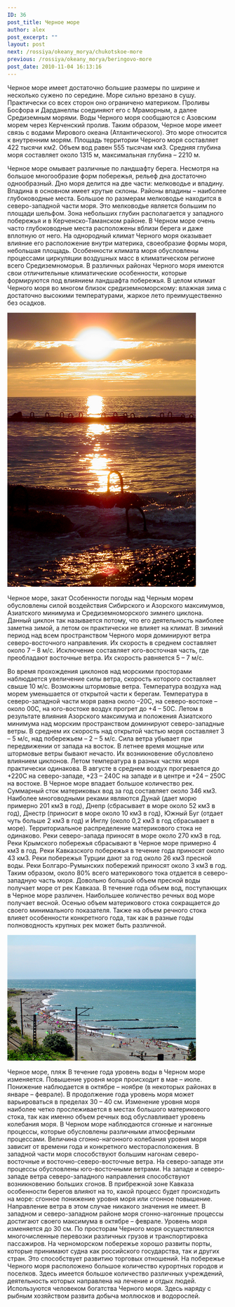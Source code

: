 ```yaml
---
ID: 36
post_title: Черное море
author: alex
post_excerpt: ""
layout: post
next: /rossiya/okeany_morya/chukotskoe-more
previous: /rossiya/okeany_morya/beringovo-more
post_date: 2010-11-04 16:13:16
---
```


   Черное море имеет достаточно большие размеры по ширине и несколько сужено по середине. Море сильно врезано в сушу. Практически со всех сторон оно ограничено материком. Проливы Босфора и Дарданеллы соединяют его с Мраморным, а далее Средиземным морями. Воды Черного моря сообщаются с Азовским морем через Керченский пролив. Таким образом, Черное море имеет связь с водами Мирового океана (Атлантического). Это море относится к внутренним морям. Площадь территории Черного моря составляет 422 тысячи км2. Объем вод равен 555 тысячам км3. Средняя глубина моря составляет около 1315 м, максимальная глубина – 2210 м.
  
Черное море омывает различные по ландшафту берега. Несмотря на большое многообразие форм побережья, рельеф дна достаточно однообразный. Дно моря делится на две части: мелководье и впадину. Впадина в основном имеет крутые склоны. Районы впадины – наиболее глубоководные места. Большое по размерам мелководье находится в северо-западной части моря. Это мелководье является большим по площади шельфом. Зона небольших глубин располагается у западного побережья и в Керченско-Таманском районе. В Черном море очень часто глубоководные места расположены вблизи берега и даже вплотную от него. 
На однородный климат Черного моря оказывает влияние его расположение внутри материка, своеобразие формы моря, небольшая площадь. Особенности климата моря обусловлены процессами циркуляции воздушных масс в климатическом регионе всего Средиземноморья. В различных районах Черного моря имеются свои отличительные климатические особенности, которые формируются под влиянием ландшафта побережья. В целом климат Черного моря во многом близок средиземноморскому: влажная зима с достаточно высокими температурами, жаркое лето преимущественно без осадков.


![](/img/text/vodn_resursi/morya/uzhnie_morya/chernoe/2.jpg)

Черное море, закат 
Особенности погоды над Черным морем обусловлены силой воздействия Сибирского и Азорского максимумов, Азиатского минимума и Средиземноморского зимнего циклона. Данный циклон так называется потому, что его деятельность наиболее заметна зимой, а летом он практически не влияет на климат. В зимний период над всем пространством Черного моря доминируют ветра северо-восточного направления. Их скорость в среднем составляет около 7 – 8 м/с. Исключение составляет юго-восточная часть, где преобладают восточные ветра. Их скорость равняется 5 – 7 м/с. 
  
Во время прохождения циклонов над морскими просторами наблюдается увеличение силы ветра, скорость которого составляет свыше 10 м/с. Возможны штормовые ветра. Температура воздуха над морем уменьшается от открытой части к берегам. Температура в северо-западной части моря равна около –20С, на северо-востоке – около 00С, на юго-востоке воздух прогрет до +4 – 50С.
Летом в результате влияния Азорского максимума и положения Азиатского минимума над морским пространством доминируют северо-западные ветры. В среднем их скорость над открытой частью моря составляет 3 – 5 м/с, над побережьем – 2 – 5 м/с. Сила ветра убывает при передвижении от запада на восток. В летнее время мощные или штормовые ветры бывают нечасто. Их возникновение обусловлено влиянием циклонов. Летом температура в разных частях моря практически одинакова. В августе в среднем воздух прогревается до +220С на северо-западе, +23 – 240С на западе и в центре и +24 – 250С на востоке.
В Черное море впадает большое количество рек. Суммарный сток материковых вод за год составляет около 346 км3. Наиболее многоводными реками являются Дунай (дает морю примерно 201 км3 в год), Днепр (сбрасывает в море около 52 км3 в год), Днестр (приносит в море около 10 км3 в год), Южный Буг (отдает чуть больше 2 км3 в год) и Инглу (около 0,2 км3 в год сбрасывает в море). Территориальное распределение материкового стока не одинаково. Реки северо-запада приносят в море около 270 км3 в год. Реки Крымского побережья сбрасывают в Черное море примерно 4 км3 в год. Реки Кавказского побережья в течение года приносят около 43 км3. Реки побережья Турции дают за год около 26 км3 пресной воды. Реки Болгаро-Румынских побережий приносят около 3 км3 в год. Таким образом, около 80% всего материкового тока отдается в северо-западную часть моря. Довольно большой объем пресной воды получает море от рек Кавказа. 
В течение года объем вод, поступающих в Черное море различен. Наибольшее количество речных вод море получает весной. Осенью объем материкового стока сокращается до своего минимального показателя. Также на объем речного стока влияет особенности конкретного года, так как в разные годы полноводность крупных рек может быть различной. 


![](/img/text/vodn_resursi/morya/uzhnie_morya/chernoe/3.jpg)

Черное море, пляж 
В течение года уровень воды в Черном море изменяется. Повышение уровня моря происходит в мае – июле. Понижение наблюдается в октябре – ноябре (в некоторых районах в январе – феврале). В продолжение года уровень моря может варьироваться в пределах 30 – 40 см. Изменение уровня моря наиболее четко прослеживается в местах большого материкового стока, так как именно объем речных вод обуславливает уровень колебания моря. 
В Черном море наблюдаются сгонные и нагонные процессы, которые обусловлены различными атмосферными процессами. Величина сгонно-нагонного колебания уровня моря зависит от времени года и конкретного месторасположения. В западной части моря способствуют большим нагонам северо-восточные и восточно-северо-восточные ветра. На северо-западе эти процессы обусловлены юго-восточными ветрами. На западе и северо-западе ветра северо-западного направления способствуют возникновению больших сгонов. В прибрежной зоне Кавказа особенности берегов влияют на то, какой процесс будет происходить на море: сгонное понижение уровня моря или сгонное повышение. Направление ветра в этом случае никакого значения не имеет. В западном и северо-западном районе моря сгонно-нагонные процессы достигают своего максимума в октябре – феврале. Уровень моря изменяется до 30 см. 
По просторам Черного моря осуществляются многочисленные перевозки различных грузов и транспортировка пассажиров. На черноморском побережье хорошо развиты порты, которые принимают судна как российского государства, так и других стран. Это способствует развитию торговых отношений. На побережье Черного моря расположено большое количество курортных городов и поселков. Здесь имеется большое количество различных учреждений, деятельность которых направлена на лечение и отдых людей. Используются человеком богатства Черного моря. Здесь наряду с рыбным хозяйством развита добыча моллюсков и водорослей.